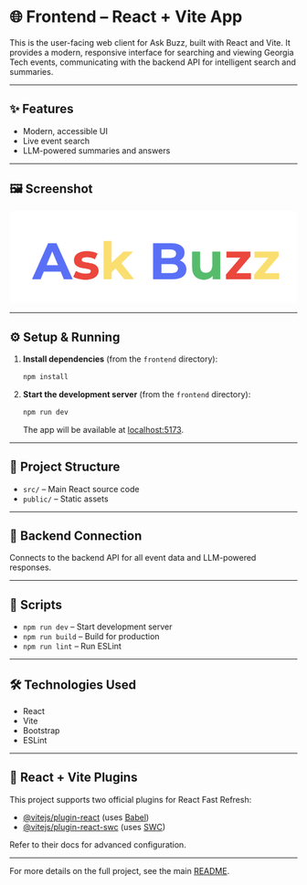 # 🌐 Frontend – React + Vite App

This is the user-facing web client for Ask Buzz, built with React and Vite. It provides a modern, responsive interface for searching and viewing Georgia Tech events, communicating with the backend API for intelligent search and summaries.

---

## ✨ Features
- Modern, accessible UI
- Live event search
- LLM-powered summaries and answers

---

## 🖼️ Screenshot
![Screenshot Placeholder](./ask-buzz-logo.png)

---

## ⚙️ Setup & Running
1. **Install dependencies** (from the `frontend` directory):
   ```bash
   npm install
   ```
2. **Start the development server** (from the `frontend` directory):
   ```bash
   npm run dev
   ```
   The app will be available at [localhost:5173](http://localhost:5173).

---

## 📁 Project Structure
- `src/` – Main React source code
- `public/` – Static assets

---

## 🔗 Backend Connection
Connects to the backend API for all event data and LLM-powered responses.

---

## 📜 Scripts
- `npm run dev` – Start development server
- `npm run build` – Build for production
- `npm run lint` – Run ESLint

---

## 🛠️ Technologies Used
- React
- Vite
- Bootstrap
- ESLint

---

## 🔌 React + Vite Plugins

This project supports two official plugins for React Fast Refresh:

- [@vitejs/plugin-react](https://github.com/vitejs/vite-plugin-react/blob/main/packages/plugin-react/README.md) (uses [Babel](https://babeljs.io/))
- [@vitejs/plugin-react-swc](https://github.com/vitejs/vite-plugin-react-swc) (uses [SWC](https://swc.rs/))

Refer to their docs for advanced configuration.

---
For more details on the full project, see the main [README](../README.md).
